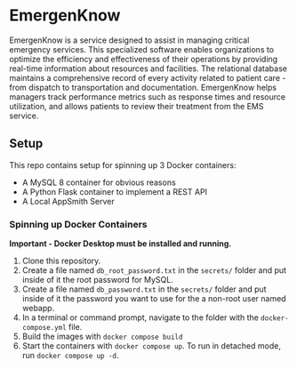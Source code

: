 # EmergenKnow
EmergenKnow is a service designed to assist in managing critical emergency services. This specialized software enables organizations to optimize the efficiency and effectiveness of their operations by providing real-time information about resources and facilities. The relational database maintains a comprehensive record of every activity related to patient care - from dispatch to transportation and documentation. EmergenKnow helps managers track performance metrics such as response times and resource utilization, and allows patients to review their treatment from the EMS service.

## Setup
This repo contains setup for spinning up 3 Docker containers: 
- A MySQL 8 container for obvious reasons
- A Python Flask container to implement a REST API
- A Local AppSmith Server

### Spinning up Docker Containers
**Important - Docker Desktop must be installed and running.**

1. Clone this repository.
1. Create a file named `db_root_password.txt` in the `secrets/` folder and put inside of it the root password for MySQL.
1. Create a file named `db_password.txt` in the `secrets/` folder and put inside of it the password you want to use for the a non-root user named webapp.
1. In a terminal or command prompt, navigate to the folder with the `docker-compose.yml` file.
1. Build the images with `docker compose build`
1. Start the containers with `docker compose up`.  To run in detached mode, run `docker compose up -d`.
